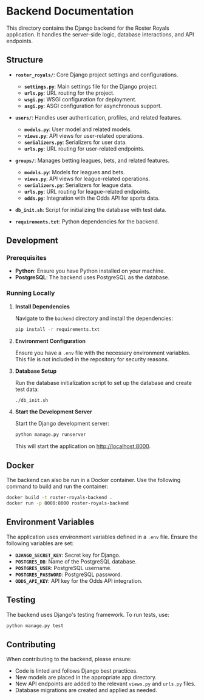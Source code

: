 # Backend Documentation

This directory contains the Django backend for the Roster Royals application. It handles the server-side logic, database interactions, and API endpoints.

## Structure

- **`roster_royals/`**: Core Django project settings and configurations.
  - **`settings.py`**: Main settings file for the Django project.
  - **`urls.py`**: URL routing for the project.
  - **`wsgi.py`**: WSGI configuration for deployment.
  - **`asgi.py`**: ASGI configuration for asynchronous support.

- **`users/`**: Handles user authentication, profiles, and related features.
  - **`models.py`**: User model and related models.
  - **`views.py`**: API views for user-related operations.
  - **`serializers.py`**: Serializers for user data.
  - **`urls.py`**: URL routing for user-related endpoints.

- **`groups/`**: Manages betting leagues, bets, and related features.
  - **`models.py`**: Models for leagues and bets.
  - **`views.py`**: API views for league-related operations.
  - **`serializers.py`**: Serializers for league data.
  - **`urls.py`**: URL routing for league-related endpoints.
  - **`odds.py`**: Integration with the Odds API for sports data.

- **`db_init.sh`**: Script for initializing the database with test data.

- **`requirements.txt`**: Python dependencies for the backend.

## Development

### Prerequisites

- **Python**: Ensure you have Python installed on your machine.
- **PostgreSQL**: The backend uses PostgreSQL as the database.

### Running Locally

1. **Install Dependencies**

   Navigate to the `backend` directory and install the dependencies:

   ```bash
   pip install -r requirements.txt
   ```

2. **Environment Configuration**

   Ensure you have a `.env` file with the necessary environment variables. This file is not included in the repository for security reasons.

3. **Database Setup**

   Run the database initialization script to set up the database and create test data:

   ```bash
   ./db_init.sh
   ```

4. **Start the Development Server**

   Start the Django development server:

   ```bash
   python manage.py runserver
   ```

   This will start the application on [http://localhost:8000](http://localhost:8000).

## Docker

The backend can also be run in a Docker container. Use the following command to build and run the container:

```bash
docker build -t roster-royals-backend .
docker run -p 8000:8000 roster-royals-backend
```

## Environment Variables

The application uses environment variables defined in a `.env` file. Ensure the following variables are set:

- **`DJANGO_SECRET_KEY`**: Secret key for Django.
- **`POSTGRES_DB`**: Name of the PostgreSQL database.
- **`POSTGRES_USER`**: PostgreSQL username.
- **`POSTGRES_PASSWORD`**: PostgreSQL password.
- **`ODDS_API_KEY`**: API key for the Odds API integration.

## Testing

The backend uses Django's testing framework. To run tests, use:

```bash
python manage.py test
```

## Contributing

When contributing to the backend, please ensure:

- Code is linted and follows Django best practices.
- New models are placed in the appropriate app directory.
- New API endpoints are added to the relevant `views.py` and `urls.py` files.
- Database migrations are created and applied as needed. 